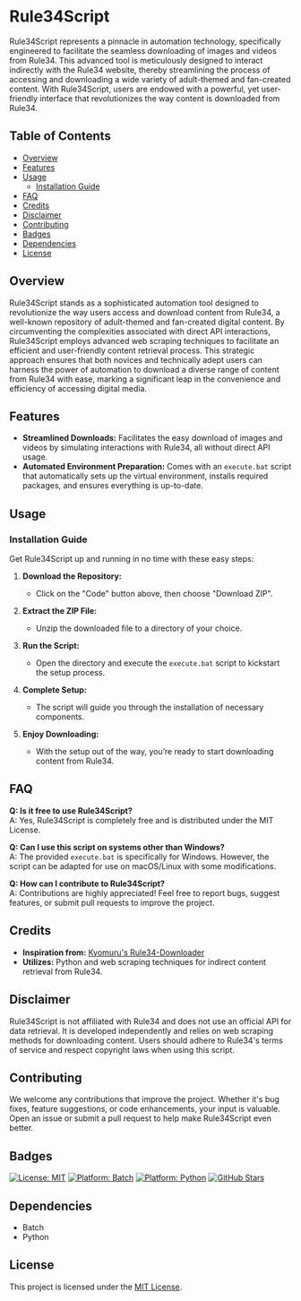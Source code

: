 # Rule34Script

Rule34Script represents a pinnacle in automation technology, specifically engineered to facilitate the seamless downloading of images and videos from Rule34. This advanced tool is meticulously designed to interact indirectly with the Rule34 website, thereby streamlining the process of accessing and downloading a wide variety of adult-themed and fan-created content. With Rule34Script, users are endowed with a powerful, yet user-friendly interface that revolutionizes the way content is downloaded from Rule34.

## Table of Contents
- [Overview](#overview)
- [Features](#features)
- [Usage](#usage)
  - [Installation Guide](#installation-guide)
- [FAQ](#faq)
- [Credits](#credits)
- [Disclaimer](#disclaimer)
- [Contributing](#contributing)
- [Badges](#badges)
- [Dependencies](#dependencies)
- [License](#license)

## Overview

Rule34Script stands as a sophisticated automation tool designed to revolutionize the way users access and download content from Rule34, a well-known repository of adult-themed and fan-created digital content. By circumventing the complexities associated with direct API interactions, Rule34Script employs advanced web scraping techniques to facilitate an efficient and user-friendly content retrieval process. This strategic approach ensures that both novices and technically adept users can harness the power of automation to download a diverse range of content from Rule34 with ease, marking a significant leap in the convenience and efficiency of accessing digital media.

## Features

- **Streamlined Downloads:** Facilitates the easy download of images and videos by simulating interactions with Rule34, all without direct API usage.
- **Automated Environment Preparation:** Comes with an `execute.bat` script that automatically sets up the virtual environment, installs required packages, and ensures everything is up-to-date.

## Usage

### Installation Guide

Get Rule34Script up and running in no time with these easy steps:

1. **Download the Repository:**
   - Click on the "Code" button above, then choose "Download ZIP".

2. **Extract the ZIP File:**
   - Unzip the downloaded file to a directory of your choice.

3. **Run the Script:**
   - Open the directory and execute the `execute.bat` script to kickstart the setup process.

4. **Complete Setup:**
   - The script will guide you through the installation of necessary components.

5. **Enjoy Downloading:**
   - With the setup out of the way, you’re ready to start downloading content from Rule34.

## FAQ

**Q: Is it free to use Rule34Script?**<br>
A: Yes, Rule34Script is completely free and is distributed under the MIT License.<br>

**Q: Can I use this script on systems other than Windows?**<br>
A: The provided `execute.bat` is specifically for Windows. However, the script can be adapted for use on macOS/Linux with some modifications.<br>

**Q: How can I contribute to Rule34Script?**<br>
A: Contributions are highly appreciated! Feel free to report bugs, suggest features, or submit pull requests to improve the project.<br>

## Credits

- **Inspiration from:** [Kyomuru's Rule34-Downloader](https://github.com/Kyomuru/Rule34-Downloader/blob/master/main.py)
- **Utilizes:** Python and web scraping techniques for indirect content retrieval from Rule34.

## Disclaimer

Rule34Script is not affiliated with Rule34 and does not use an official API for data retrieval. It is developed independently and relies on web scraping methods for downloading content. Users should adhere to Rule34's terms of service and respect copyright laws when using this script.

## Contributing

We welcome any contributions that improve the project. Whether it's bug fixes, feature suggestions, or code enhancements, your input is valuable. Open an issue or submit a pull request to help make Rule34Script even better.

## Badges

[![License: MIT](https://img.shields.io/badge/License-MIT-yellow.svg)](LICENSE)
[![Platform: Batch](https://img.shields.io/badge/Platform-Batch-blue.svg)](https://en.wikipedia.org/wiki/Batch_file)
[![Platform: Python](https://img.shields.io/badge/Platform-Python-orange.svg)](https://www.python.org/)
[![GitHub Stars](https://img.shields.io/github/stars/VermiNew/Rule34Script.svg)](https://github.com/VermiNew/Rule34Script/stargazers)

## Dependencies

- Batch
- Python

## License

This project is licensed under the [MIT License](LICENSE).
